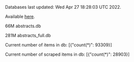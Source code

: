 Databases last updated: Wed Apr 27 18:28:03 UTC 2022. 

Available [here](https://github.com/cbeauhilton/ash-db/releases).


66M	abstracts.db

281M	abstracts_full.db

Current number of items in db:
[{"count(*)": 93309}]

Current number of scraped items in db:
[{"count(*)": 28903}]

